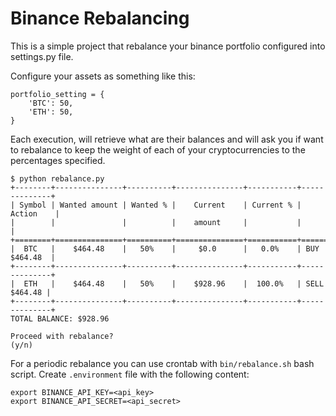 # Binance Rebalancing
This is a simple project that rebalance your binance portfolio configured into settings.py file.

Configure your assets as something like this:

```
portfolio_setting = {
    'BTC': 50,
    'ETH': 50,
}
```

Each execution, will retrieve what are their balances and will ask you if want to rebalance to keep the weight of each of your cryptocurrencies to the percentages specified.

```
$ python rebalance.py 
+--------+---------------+----------+---------------+-----------+--------------+
| Symbol | Wanted amount | Wanted % |    Current    | Current % |    Action    |
|        |               |          |    amount     |           |              |
+========+===============+==========+===============+===========+==============+
|  BTC   |    $464.48    |   50%    |     $0.0      |   0.0%    | BUY $464.48  |
+--------+---------------+----------+---------------+-----------+--------------+
|  ETH   |    $464.48    |   50%    |    $928.96    |  100.0%   | SELL $464.48 |
+--------+---------------+----------+---------------+-----------+--------------+
TOTAL BALANCE: $928.96

Proceed with rebalance?
(y/n) 
```

For a periodic rebalance you can use crontab with `bin/rebalance.sh` bash script. Create `.environment` file with the following content:

```
export BINANCE_API_KEY=<api_key>
export BINANCE_API_SECRET=<api_secret>
```
